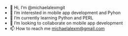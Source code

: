 - 👋 Hi, I’m @michaelalexmgit
- 👀 I’m interested in mobile app development and Pyhon
- 🌱 I’m currently learning Python and PERL
- 💞️ I’m looking to collaborate on mobile app development
- 📫 How to reach me michaelalexm@gmail.com

<!---
michaelalexmgit/michaelalexmgit is a ✨ special ✨ repository because its `README.md` (this file) appears on your GitHub profile.
You can click the Preview link to take a look at your changes.
--->
